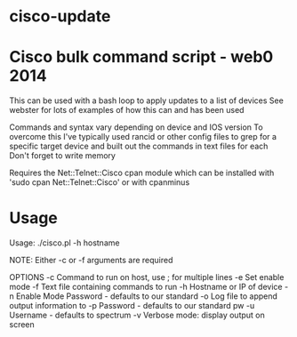 # cisco-update

# Cisco bulk command script - web0 2014

 This can be used with a bash loop to apply updates to a list of devices
 See webster for lots of examples of how this can and has been used

 Commands and syntax vary depending on device and IOS version
 To overcome this I've typically used rancid or other config files to grep for 
 a specific target device and built out the commands in text files for each
 Don't forget to write memory

 Requires the Net::Telnet::Cisco cpan module which can be installed
 with 'sudo cpan Net::Telnet::Cisco' or with cpanminus

# Usage

Usage: ./cisco.pl -h hostname 

NOTE: Either -c or -f arguments are required

OPTIONS
 -c		Command to run on host, use ; for multiple lines
 -e		Set enable mode
 -f		Text file containing commands to run
 -h		Hostname or IP of device
 -n		Enable Mode Password - defaults to our standard
 -o		Log file to append output information to
 -p		Password - defaults to our standard pw
 -u		Username - defaults to spectrum
 -v		Verbose mode: display output on screen


